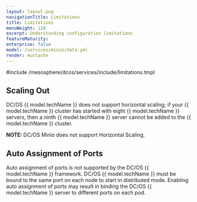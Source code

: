 ```yaml
---
layout: layout.pug
navigationTitle: Limitations
title: Limitations
menuWeight: 110
excerpt: Understanding configuration limitations
featureMaturity:
enterprise: false
model: /services/minio/data.yml
render: mustache
---
```


#include /mesosphere/dcos/services/include/limitations.tmpl


## Scaling Out

DC/OS {{ model.techName }} does not support horizontal scaling; if your {{ model.techName }} cluster has started with eight {{ model.techName }} servers, then a ninth {{ model.techName }} server cannot be added to the {{ model.techName }} cluster.

<p class="message--note"><strong>NOTE: </strong> DC/OS Minio does not support Horizontal Scaling.</p>

## Auto Assignment of Ports

Auto assignment of ports is not supported by the DC/OS {{ model.techName }} framework. DC/OS {{ model.techName }} must be bound to the same port on each node to start in distributed mode. Enabling auto assignment of ports may result in binding the DC/OS {{ model.techName }} server to different ports on each pod.
